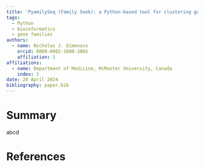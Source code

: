 ```yaml
---
title: 'PyamilySeq (Family Seek): a Python-based tool for clustering gene sequences into families based on sequence similarity identified by tools such as CD-HIT, DIAMOND or MMseqs2.'
tags:
  - Python
  - bioinformatics
  - gene families
authors:
  - name: Nicholas J. Dimonaco
    orcid: 0000-0002-3808-206X
    affiliation: 1
affiliations:
  - name: Department of Medicine, McMaster University, Canada
    index: 1
date: 28 April 2024
bibliography: paper.bib
---
```


# Summary
abcd

# References
